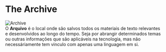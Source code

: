 # The Archive

![Archive](https://images.unsplash.com/photo-1517858132466-4e4c7ad3f15b?q=80&w=1931&auto=format&fit=crop&ixlib=rb-4.0.3&ixid=M3wxMjA3fDB8MHxwaG90by1wYWdlfHx8fGVufDB8fHx8fA%3D%3D)
<br> O **Arquivo** é o local onde são salvos todos os materiais de texto relevantes e desenvolvidos ao longo do tempo. Seja por abrangir determinados temas ou outras informações que são aplicáveis na tecnologia, mas não necessáriamente tem vinculo com apenas uma linguagem em si.
